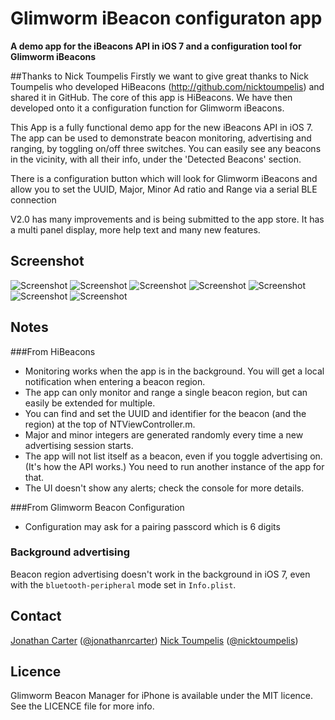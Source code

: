 Glimworm iBeacon configuraton app
=================================
**A demo app for the iBeacons API in iOS 7 and a configuration tool for Glimworm iBeacons**

##Thanks to Nick Toumpelis
Firstly we want to give great thanks to Nick Toumpelis who developed HiBeacons (http://github.com/nicktoumpelis) and shared it in GitHub.  The core of this app is HiBeacons.  We have then developed onto it a configuration function for Glimworm iBeacons.

This App is a fully functional demo app for the new iBeacons API in iOS 7. The app can be used to demonstrate beacon monitoring, advertising and ranging, by toggling on/off three switches. You can easily see any beacons in the vicinity, with all their info, under the 'Detected Beacons' section.

There is a configuration button which will look for Glimworm iBeacons and allow you to set the UUID, Major, Minor Ad ratio and Range via a serial BLE connection

V2.0 has many improvements and is being submitted to the app store.  It has a multi panel display, more help text and many new features.

## Screenshot
![Screenshot](screenshot.png)
![Screenshot](IMG_5726.PNG)
![Screenshot](IMG_5727.PNG)
![Screenshot](IMG_5728.PNG)
![Screenshot](IMG_5729.PNG)
![Screenshot](IMG_5730.PNG)
![Screenshot](IMG_5731.PNG)

## Notes
###From HiBeacons
- Monitoring works when the app is in the background. You will get a local notification when entering a beacon region.
- The app can only monitor and range a single beacon region, but can easily be extended for multiple.
- You can find and set the UUID and identifier for the beacon (and the region) at the top of NTViewController.m. 
- Major and minor integers are generated randomly every time a new advertising session starts. 
- The app will not list itself as a beacon, even if you toggle advertising on. (It's how the API works.) You need to run another instance of the app for that.
- The UI doesn't show any alerts; check the console for more details.

###From Glimworm Beacon Configuration
- Configuration may ask for a pairing passcord which is 6 digits

### Background advertising

Beacon region advertising doesn't work in the background in iOS 7, even with the `bluetooth-peripheral` mode set in `Info.plist`.

## Contact

[Jonathan Carter](http://github.com/jonathanrcarter) ([@jonathanrcarter](https://twitter.com/jonathanrcarter))
[Nick Toumpelis](http://github.com/nicktoumpelis) ([@nicktoumpelis](https://twitter.com/nicktoumpelis))

## Licence

Glimworm Beacon Manager for iPhone is available under the MIT licence. See the LICENCE file for more info.
